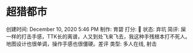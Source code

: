 # 超猎都市

创建时间: December 10, 2020 5:46 PM
制作: 育碧
打分: 🖤
状态: 弃坑
简评: 屎一样的打击手感，TTK长的离谱，人又到处飞来飞去，我这种手残根本打不死人。地图设计也很单调，操作手感也很僵硬。差评
类型: 多人在线, 射击